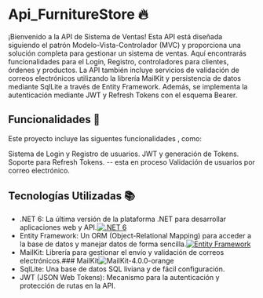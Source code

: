 # Api_FurnitureStore :fire:

¡Bienvenido a la API de Sistema de Ventas! Esta API está diseñada siguiendo el patrón Modelo-Vista-Controlador (MVC) y proporciona una solución completa para
gestionar un sistema de ventas. Aquí encontrarás funcionalidades para el Login, Registro, controladores para clientes, órdenes y productos. La API también incluye 
servicios de validación de correos electrónicos utilizando la librería MailKit y persistencia de datos mediante SqlLite a través de Entity Framework. Además,
se implementa la autenticación mediante JWT y Refresh Tokens con el esquema Bearer.

## Funcionalidades :rocket:

Este proyecto incluye las siguentes funcionalidades , como:

Sistema de Login y Registro de usuarios.
JWT y generación de Tokens.
Soporte para Refresh Tokens. -- esta en proceso
Validación de usuarios por correo electrónico.

## Tecnologías Utilizadas :books:
- .NET 6: La última versión de la plataforma .NET para desarrollar aplicaciones web y API.[![.NET 6](https://img.shields.io/badge/.NET-6-blue.svg)](https://dotnet.microsoft.com/download/dotnet/6.0)
- Entity Framework: Un ORM (Object-Relational Mapping) para acceder a la base de datos y manejar datos de forma sencilla.[![Entity Framework](https://img.shields.io/badge/Entity%20Framework-6-green.svg)](https://docs.microsoft.com/en-us/ef/core/)
- MailKit: Librería para gestionar el envío y validación de correos electrónicos.### MailKit![MailKit-_4.0.0_-orange](https://github.com/Joskeiner/Api_FurnitureStore/assets/96396297/3a2cf745-8343-4fb7-968a-8ed604f19b1c)
- SqlLite: Una base de datos SQL liviana y de fácil configuración.
- JWT (JSON Web Tokens): Mecanismo para la autenticación y protección de rutas en la API.





